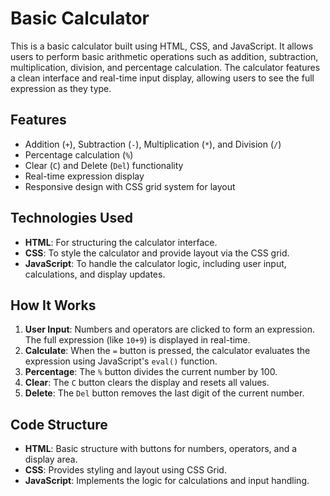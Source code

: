 # Basic Calculator

This is a basic calculator built using HTML, CSS, and JavaScript. It allows users to perform basic arithmetic operations such as addition, subtraction, multiplication, division, and percentage calculation. The calculator features a clean interface and real-time input display, allowing users to see the full expression as they type.

## Features

- Addition (`+`), Subtraction (`-`), Multiplication (`*`), and Division (`/`)
- Percentage calculation (`%`)
- Clear (`C`) and Delete (`Del`) functionality
- Real-time expression display
- Responsive design with CSS grid system for layout

## Technologies Used

- **HTML**: For structuring the calculator interface.
- **CSS**: To style the calculator and provide layout via the CSS grid.
- **JavaScript**: To handle the calculator logic, including user input, calculations, and display updates.

## How It Works

1. **User Input**: Numbers and operators are clicked to form an expression. The full expression (like `10+9`) is displayed in real-time.
2. **Calculate**: When the `=` button is pressed, the calculator evaluates the expression using JavaScript's `eval()` function.
3. **Percentage**: The `%` button divides the current number by 100.
4. **Clear**: The `C` button clears the display and resets all values.
5. **Delete**: The `Del` button removes the last digit of the current number.

## Code Structure

- **HTML**: Basic structure with buttons for numbers, operators, and a display area.
- **CSS**: Provides styling and layout using CSS Grid.
- **JavaScript**: Implements the logic for calculations and input handling.

